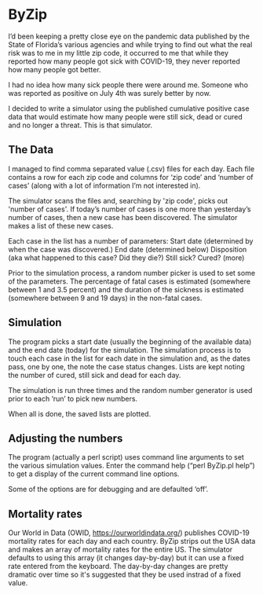 # ByZip

I’d been keeping a pretty close eye on the pandemic data published by the State of Florida’s various agencies and while trying to find out what the real risk was to me in my little zip code, it occurred to me that while they reported how many people got sick with COVID-19, they never reported how many people got better.

I had no idea how many sick people there were around me. Someone who was reported as positive on July 4th was surely better by now.

I decided to write a simulator using the published cumulative positive case data that would estimate how many people were still sick, dead or cured and no longer a threat. This is that
simulator.

The Data
--------

I managed to find comma separated value (.csv) files for each day. Each file contains a row for each zip code and columns for ‘zip code’ and ‘number of cases’ (along with a lot of information I’m not interested in).

The simulator scans the files and, searching by 'zip code', picks out 'number of cases'. If today’s number of cases is one more than yesterday’s number of cases, then a new case has been discovered. The simulator makes a list of these new cases.

Each case in the list has a number of parameters:
    Start date (determined by when the case was discovered.)
    End date (determined below)
    Disposition (aka what happened to this case? Did they die?)
    Still sick?
    Cured?
    (more)

Prior to the simulation process, a random number picker is used to set some of the parameters. The percentage of fatal cases is estimated (somewhere between 1 and 3.5 percent) and the duration of the sickness is estimated (somewhere between 9 and 19 days) in the non-fatal cases.

Simulation
----------

The program picks a start date (usually the beginning of the available data) and the end date (today) for the simulation. The simulation process is to touch each case in the list for each date in the simulation and, as the dates pass, one by one, the note the case status changes. Lists are kept noting the number of cured, still sick and dead for each day.

The simulation is run three times and the random number generator is used prior to each ‘run’ to pick new numbers.

When all is done, the saved lists are plotted.

Adjusting the numbers
---------------------

The program (actually a perl script) uses command line arguments to set the various simulation values. Enter the command help (“perl ByZip.pl help”) to get a display of the current command line options.

Some of the options are for debugging and are defaulted ‘off’.

Mortality rates
---------------

Our World in Data (OWID, https://ourworldindata.org/) publishes COVID-19 mortality rates for each day and each country. ByZip strips out the USA data and makes an array of mortality rates for the entire US. The simulator defaults to using this array (it changes day-by-day) but it can use a fixed rate entered from the keyboard. The day-by-day changes are pretty dramatic over time so it's suggested that they be used instrad of a fixed value.

